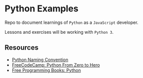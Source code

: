 # Python Examples

Repo to document learnings of `Python` as a `JavaScript` developer.

Lessons and exercises will be working with `Python 3`.

## Resources

* [Python Naming Convention](https://github.com/naming-convention/naming-convention-guides/tree/master/python)
* [FreeCodeCamp: Python From Zero to Hero](https://www.freecodecamp.org/news/learning-python-from-zero-to-hero-120ea540b567/)
* [Free Programming Books: Python](https://github.com/EbookFoundation/free-programming-books/blob/master/free-programming-books.md#python)